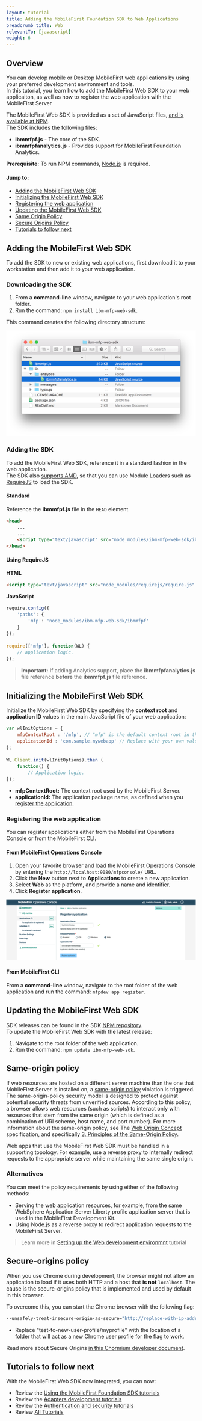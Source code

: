 ```yaml
---
layout: tutorial
title: Adding the MobileFirst Foundation SDK to Web Applications
breadcrumb_title: Web
relevantTo: [javascript]
weight: 6
---
```

## Overview
You can develop mobile or Desktop MobileFirst web applications by using your preferred development environment and tools.  
In this tutorial, you learn how to add the MobileFirst Web SDK to your web applicaiton, as well as how to register the web application with the MobileFirst Server

The MobileFirst Web SDK is provided as a set of JavaScript files, [and is available at NPM](https://www.npmjs.com/package/ibm-mfp-web-sdk).  
The SDK includes the following files:

- **ibmmfpf.js** - The core of the SDK.
- **ibmmfpfanalytics.js** - Provides support for MobileFirst Foundation Analytics.

**Prerequisite:** To run NPM commands, [Node.js](https://nodejs.org) is required.

#### Jump to:

- [Adding the MobileFirst Web SDK](#adding-the-mobilefirst-web-sdk)
- [Initializing the MobileFirst Web SDK](#initializing-the-mobilefirst-web-sdk)
- [Registering the web application](#registering-the-web-application)
- [Updating the MobileFirst Web SDK](#updating-the-mobilefirst-web-sdk)
- [Same Origin Policy](#same-origin-policy)
- [Secure Origins Policy](#secure-origins-policy)
- [Tutorials to follow next](#tutorials-to-follow-next)

## Adding the MobileFirst Web SDK
To add the SDK to new or existing web applications, first download it to your workstation and then add it to your web application.

### Downloading the SDK
1. From a **command-line** window, navigate to your web application's root folder.
2. Run the command: `npm install ibm-mfp-web-sdk`.

This command creates the following directory structure:

![SDK folder contents](sdk-folder.png)

### Adding the SDK
To add the MobileFirst Web SDK, reference it in a standard fashion in the web application.  
The SDK also [supports AMD](https://en.wikipedia.org/wiki/Asynchronous_module_definition), so that you can use Module Loaders such as [RequireJS](http://requirejs.org/) to load the SDK.

#### Standard
Reference the **ibmmfpf.js** file in the `HEAD` element.  

```html
<head>
    ...
    ...
    <script type="text/javascript" src="node_modules/ibm-mfp-web-sdk/ibmmfpf.js"></script>
</head>
```

#### Using RequireJS

**HTML**  

```html
<script type="text/javascript" src="node_modules/requirejs/require.js" data-main="index"></script>
```

**JavaScript**

```javascript
require.config({
	'paths': {
		'mfp': 'node_modules/ibm-mfp-web-sdk/ibmmfpf'
	}
});

require(['mfp'], function(WL) {
    // application logic.
});
```

> <span class="glyphicon glyphicon-exclamation-sign" aria-hidden="true"></span> **Important:** If adding Analytics support, place the **ibmmfpfanalytics.js** file reference **before** the **ibmmfpf.js** file reference.

## Initializing the MobileFirst Web SDK
Initialize the MobileFirst Web SDK by specifying the **context root** and **application ID** values in the main JavaScript file of your web application:

```javascript
var wlInitOptions = {
    mfpContextRoot : '/mfp', // "mfp" is the default context root in the MobileFirst Development server
    applicationId : 'com.sample.mywebapp' // Replace with your own value.
};

WL.Client.init(wlInitOptions).then (
    function() {
        // Application logic.
});
```

- **mfpContextRoot:** The context root used by the MobileFirst Server.
- **applicationId:** The application package name, as defined when you [register the application](#registering-the-web-application).

### Registering the web application
You can register applications either from the MobileFirst Operations Console or from the MobileFirst CLI.

#### From MobileFirst Operations Console

1. Open your favorite browser and load the MobileFirst Operations Console by entering the `http://localhost:9080/mfpconsole/` URL.
2. Click the **New** button next to **Applications** to create a new application.
3. Select **Web** as the platform, and provide a name and identifier.
4. Click **Register application**.

![Adding the Web platform](add-web-platform.png)

#### From MobileFirst CLI
From a **command-line** window, navigate to the root folder of the web application and run the command: `mfpdev app register`.

## Updating the MobileFirst Web SDK
SDK releases can be found in the SDK [NPM repository](https://www.npmjs.com/package/ibm-mfp-web-sdk).  
To update the MobileFirst Web SDK with the latest release:

1. Navigate to the root folder of the web application.
2. Run the command: `npm update ibm-mfp-web-sdk`.

## Same-origin policy
If web resources are hosted on a different server machine than the one that MobileFirst Server is installed on, a [same-origin policy](https://developer.mozilla.org/en-US/docs/Web/Security/Same-origin_policy) violation is triggered. The same-origin-policy security model is designed to protect against potential security threats from unverified sources. According to this policy, a browser allows web resources (such as scripts) to interact only with resources that stem from the same origin (which is defined as a combination of URI scheme, host name, and port number). For more information about the same-origin policy, see The [Web Origin Concept](https://tools.ietf.org/html/rfc6454) specification, and specifically [3. Principles of the Same-Origin Policy](https://tools.ietf.org/html/rfc6454#section-3).

Web apps that use the MobileFirst Web SDK must be handled in a supporting topology. For example, use a reverse proxy to internally redirect requests to the appropriate server while maintaining the same single origin.

### Alternatives
You can meet the policy requirements by using either of the following methods:

- Serving the web application resources, for example, from the same WebSphere Application Server Liberty profile application server that is used in the MobileFirst Development Kit.
- Using Node.js as a reverse proxy to redirect application requests to the MobileFirst Server.

> Learn more in [Setting up the Web development environmnt](../../installation-configuration/development/web) tutorial

## Secure-origins policy
When you use Chrome during development, the browser might not allow an application to load if it uses both HTTP and a host that **is not** `localhost`. The cause is the secure-origins policy that is implemented and used by default in this browser.

To overcome this, you can start the Chrome browser with the following flag:

```bash
--unsafely-treat-insecure-origin-as-secure="http://replace-with-ip-address-or-host:port-number" --user-data-dir=/test-to-new-user-profile/myprofile
```

- Replace "test-to-new-user-profile/myprofile" with the location of a folder that will act as a new Chrome user profile for the flag to work.

Read more about Secure Origins [in this Chormium developer document](https://www.chromium.org/Home/chromium-security/prefer-secure-origins-for-powerful-new-features).

## Tutorials to follow next
With the MobileFirst Web SDK now integrated, you can now:

- Review the [Using the MobileFirst Foundation SDK tutorials](../../using-the-mfpf-sdk/)
- Review the [Adapters development tutorials](../../adapters/)
- Review the [Authentication and security tutorials](../../authentication-and-security/)
- Review [All Tutorials](../../all-tutorials)
